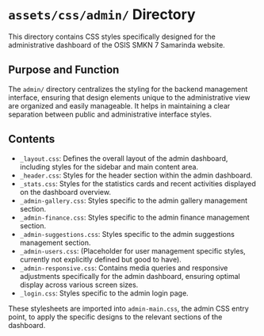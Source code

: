 # `assets/css/admin/` Directory

This directory contains CSS styles specifically designed for the administrative dashboard of the OSIS SMKN 7 Samarinda website.

## Purpose and Function

The `admin/` directory centralizes the styling for the backend management interface, ensuring that design elements unique to the administrative view are organized and easily manageable. It helps in maintaining a clear separation between public and administrative interface styles.

## Contents

-   `_layout.css`: Defines the overall layout of the admin dashboard, including styles for the sidebar and main content area.
-   `_header.css`: Styles for the header section within the admin dashboard.
-   `_stats.css`: Styles for the statistics cards and recent activities displayed on the dashboard overview.
-   `_admin-gallery.css`: Styles specific to the admin gallery management section.
-   `_admin-finance.css`: Styles specific to the admin finance management section.
-   `_admin-suggestions.css`: Styles specific to the admin suggestions management section.
-   `_admin-users.css`: (Placeholder for user management specific styles, currently not explicitly defined but good to have).
-   `_admin-responsive.css`: Contains media queries and responsive adjustments specifically for the admin dashboard, ensuring optimal display across various screen sizes.
-   `_login.css`: Styles specific to the admin login page.

These stylesheets are imported into `admin-main.css`, the admin CSS entry point, to apply the specific designs to the relevant sections of the dashboard.